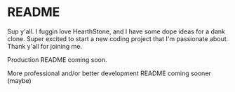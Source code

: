 # README

Sup y'all. I fuggin love HearthStone, and I have some dope ideas for a dank clone.
Super excited to start a new coding project that I'm passionate about.
Thank y'all for joining me.

Production README coming soon.

More professional and/or better development README coming sooner (maybe)
